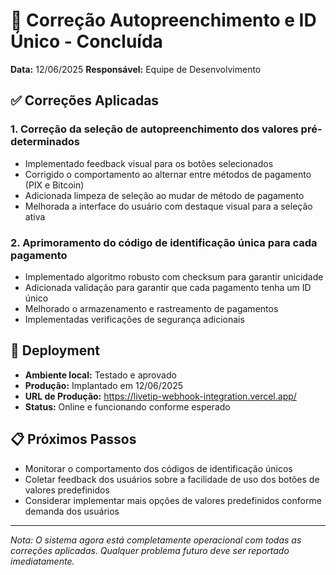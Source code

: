 # 🎯 Correção Autopreenchimento e ID Único - Concluída

**Data:** 12/06/2025
**Responsável:** Equipe de Desenvolvimento

## ✅ Correções Aplicadas

### 1. Correção da seleção de autopreenchimento dos valores pré-determinados
- Implementado feedback visual para os botões selecionados
- Corrigido o comportamento ao alternar entre métodos de pagamento (PIX e Bitcoin)
- Adicionada limpeza de seleção ao mudar de método de pagamento
- Melhorada a interface do usuário com destaque visual para a seleção ativa

### 2. Aprimoramento do código de identificação única para cada pagamento
- Implementado algoritmo robusto com checksum para garantir unicidade
- Adicionada validação para garantir que cada pagamento tenha um ID único
- Melhorado o armazenamento e rastreamento de pagamentos
- Implementadas verificações de segurança adicionais

## 🚀 Deployment

- **Ambiente local:** Testado e aprovado
- **Produção:** Implantado em 12/06/2025
- **URL de Produção:** https://livetip-webhook-integration.vercel.app/
- **Status:** Online e funcionando conforme esperado

## 📋 Próximos Passos

- Monitorar o comportamento dos códigos de identificação únicos
- Coletar feedback dos usuários sobre a facilidade de uso dos botões de valores predefinidos
- Considerar implementar mais opções de valores predefinidos conforme demanda dos usuários

---

*Nota: O sistema agora está completamente operacional com todas as correções aplicadas. Qualquer problema futuro deve ser reportado imediatamente.*
